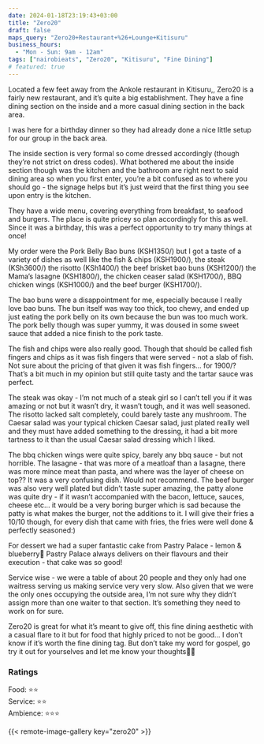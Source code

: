 ```yaml
---
date: 2024-01-18T23:19:43+03:00
title: "Zero20"
draft: false
maps_query: "Zero20+Restaurant+%26+Lounge+Kitisuru"
business_hours:
  - "Mon - Sun: 9am - 12am"
tags: ["nairobieats", "Zero20", "Kitisuru", "Fine Dining"]
# featured: true
---
```


Located a few feet away from the Ankole restaurant in Kitisuru,, Zero20 is a fairly new restaurant, and it’s quite a big establishment. They have a fine dining section on the inside and a more casual dining section in the back area.

I was here for a birthday dinner so they had already done a nice little setup for our group in the back area.

The inside section is very formal so come dressed accordingly (though they’re not strict on dress codes). What bothered me about the inside section though was the kitchen and the bathroom are right next to said dining area so when you first enter, you’re a bit confused as to where you should go - the signage helps but it’s just weird that the first thing you see upon entry is the kitchen.

They have a wide menu, covering everything from breakfast, to seafood and burgers. The place is quite pricey so plan accordingly for this as well. Since it was a birthday, this was a perfect opportunity to try many things at once!

My order were the Pork Belly Bao buns (KSH1350/) but I got a taste of a variety of dishes as well like the fish & chips (KSH1900/), the steak (KSh3600/) the risotto (KSh1400/) the beef brisket bao buns (KSH1200/) the Mama’s lasagne (KSH1800/), the chicken ceaser salad (KSH1700/), BBQ chicken wings (KSH1000/) and the beef burger (KSH1700/).

The bao buns were a disappointment for me, especially because I really love bao buns. The bun itself was way too thick, too chewy, and ended up just eating the pork belly on its own because the bun was too much work. The pork belly though was super yummy, it was doused in some sweet sauce that added a nice finish to the pork taste.

The fish and chips were also really good. Though that should be called fish fingers and chips as it was fish fingers that were served - not a slab of fish. Not sure about the pricing of that given it was fish fingers… for 1900/? That’s a bit much in my opinion but still quite tasty and the tartar sauce was perfect.

The steak was okay - I’m not much of a steak girl so I can’t tell you if it was amazing or not but it wasn’t dry, it wasn’t tough, and it was well seasoned. The risotto lacked salt completely, could barely taste any mushroom. The Caesar salad was your typical chicken Caesar salad, just plated really well and they must have added something to the dressing, it had a bit more tartness to it than the usual Caesar salad dressing which I liked.

The bbq chicken wings were quite spicy, barely any bbq sauce - but not horrible. The lasagne - that was more of a meatloaf than a lasagne, there was more mince meat than pasta, and where was the layer of cheese on top?? It was a very confusing dish. Would not recommend. The beef burger was also very well plated but didn’t taste super amazing, the patty alone was quite dry - if it wasn’t accompanied with the bacon, lettuce, sauces, cheese etc… it would be a very boring burger which is sad because the patty is what makes the burger, not the additions to it. I will give their fries a 10/10 though, for every dish that came with fries, the fries were well done & perfectly seasoned:)

For dessert we had a super fantastic cake from Pastry Palace - lemon & blueberry🤤 Pastry Palace always delivers on their flavours and their execution - that cake was so good!

Service wise - we were a table of about 20 people and they only had one waitress serving us making service very very slow. Also given that we were the only ones occupying the outside area, I’m not sure why they didn’t assign more than one waiter to that section. It’s something they need to work on for sure.

Zero20 is great for what it’s meant to give off, this fine dining aesthetic with a casual flare to it but for food that highly priced to not be good… I don’t know if it’s worth the fine dining tag. But don’t take my word for gospel, go try it out for yourselves and let me know your thoughts👌🏾

### Ratings

Food: ⭐️⭐️<br>
Service: ⭐️⭐️<br>
Ambience: ⭐️⭐️⭐️<br>

{{< remote-image-gallery key="zero20" >}}
